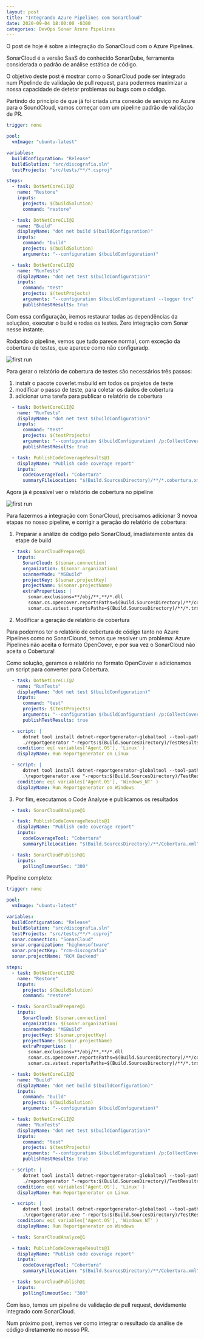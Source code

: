 ```yaml
---
layout: post
title: "Integrando Azure Pipelines com SonarCloud"
date: 2020-09-04 18:00:00 -0300
categories: DevOps Sonar Azure Pipelines
---
```


O post de hoje é sobre a integração do SonarCloud com o Azure Pipelines.

SonarCloud é a versão SaaS do conhecido SonarQube, ferramenta considerada o padrão de análise estática de código.

O objetivo deste post é mostrar como o SonarCloud pode ser integrado num Pipelinde de validação de pull request, para podermos maximizar a nossa capacidade de detetar problemas ou bugs com o código.

Partindo do princípio de que já foi criada uma conexão de serviço no Azure para o SoundCloud, vamos começar com um pipeline padrão de validação de PR.

```YAML
trigger: none

pool:
  vmImage: "ubuntu-latest"

variables:
  buildConfiguration: "Release"
  buildSolution: "src/discografia.sln"
  testProjects: "src/tests/**/*.csproj"

steps:
  - task: DotNetCoreCLI@2
    name: "Restore"
    inputs:
      projects: $(buildSolution)
      command: "restore"

  - task: DotNetCoreCLI@2
    name: "Build"
    displayName: "dot net build $(buildConfiguration)"
    inputs:
      command: "build"
      projects: $(buildSolution)
      arguments: "--configuration $(buildConfiguration)"

  - task: DotNetCoreCLI@2
    name: "RunTests"
    displayName: "dot net test $(buildConfiguration)"
    inputs:
      command: "test"
      projects: $(testProjects)
      arguments: "--configuration $(buildConfiguration) --logger trx"
      publishTestResults: true
```

Com essa configuração, iremos restaurar todas as dependências da soluçãoo, executar o build e rodas os testes. Zero integração com Sonar nesse instante.

Rodando o pipeline, vemos que tudo parece normal, com exceção da cobertura de testes, que aparece como não configuradp.

![first run](/assets/images/2020-09-04/1.png)

Para gerar o relatório de cobertura de testes são necessários três passos:

1. instalr o pacote coverlet.msbuild em todos os projetos de teste
2. modificar o passo de teste, para coletar os dados de cobertura
3. adicionar uma tarefa para publicar o relatório de cobertura

```YAML
  - task: DotNetCoreCLI@2
    name: "RunTests"
    displayName: "dot net test $(buildConfiguration)"
    inputs:
      command: "test"
      projects: $(testProjects)
      arguments: "--configuration $(buildConfiguration) /p:CollectCoverage=true /p:CoverletOutputFormat=Cobertura /p:CoverletOutput=$(Build.SourcesDirectory)/TestResults/Coverage/ --logger trx"
      publishTestResults: true

  - task: PublishCodeCoverageResults@1
    displayName: "Publish code coverage report"
    inputs:
      codeCoverageTool: "Cobertura"
      summaryFileLocation: "$(Build.SourcesDirectory)/**/*.cobertura.xml"
```

Agora já é possível ver o relatório de cobertura no pipeline

![first run](/assets/images/2020-09-04/2.png)

Para fazermos a integração com SonarCloud, precisamos adicionar 3 novoa etapas no nosso pipeline, e corrigir a geração do relatório de cobertura:

1. Preparar a análize de código pelo SonarCloud, imadiatemente antes da etape de build

```YAML
  - task: SonarCloudPrepare@1
    inputs:
      SonarCloud: $(sonar.connection)
      organization: $(sonar.organization)
      scannerMode: "MSBuild"
      projectKey: $(sonar.projectKey)
      projectName: $(sonar.projectName)
      extraProperties: |
        sonar.exclusions=**/obj/**,**/*.dll
        sonar.cs.opencover.reportsPaths=$(Build.SourcesDirectory)/**/coverage.opencover.xml
        sonar.cs.vstest.reportsPaths=$(Build.SourcesDirectory)/**/*.trx
```
2. Modificar a geração de relatório de cobertura

Para podermos ter o relatório de cobertura de código tanto no Azure Pipelines como no SonarClound, temos que resolver um problema: Azure Pipelines não aceita o formato OpenCover, e por sua vez o SonarCloud não aceita o Cobertura! 

Como solução, geramos o relatório no formato OpenCover e adicionamos um script para converter para Cobertura. 

```YAML
  - task: DotNetCoreCLI@2
    name: "RunTests"
    displayName: "dot net test $(buildConfiguration)"
    inputs:
      command: "test"
      projects: $(testProjects)
      arguments: "--configuration $(buildConfiguration) /p:CollectCoverage=true /p:CoverletOutputFormat=opencover /p:CoverletOutput=$(Build.SourcesDirectory)/TestResults/Coverage/ --logger trx"
      publishTestResults: true

  - script: |
      dotnet tool install dotnet-reportgenerator-globaltool --tool-path . 
      ./reportgenerator "-reports:$(Build.SourcesDirectory)/TestResults/Coverage/coverage.opencover.xml" "-targetdir:coverage/Cobertura" "-reporttypes:Cobertura;HTMLInline;HTMLChart"
    condition: eq( variables['Agent.OS'], 'Linux' )
    displayName: Run Reportgenerator on Linux

  - script: |
      dotnet tool install dotnet-reportgenerator-globaltool --tool-path .
      .\reportgenerator.exe "-reports:$(Build.SourcesDirectory)/TestResults/Coverage/coverage.opencover.xml" "-targetdir:coverage/Cobertura" "-reporttypes:Cobertura;HTMLInline;HTMLChart"
    condition: eq( variables['Agent.OS'], 'Windows_NT' )
    displayName: Run Reportgenerator on Windows
```
3. Por fim, executamos o Code Analyse e publicamos os resultados

```YAML
  - task: SonarCloudAnalyze@1

  - task: PublishCodeCoverageResults@1
    displayName: "Publish code coverage report"
    inputs:
      codeCoverageTool: "Cobertura"
      summaryFileLocation: "$(Build.SourcesDirectory)/**/Cobertura.xml"

  - task: SonarCloudPublish@1
    inputs:
      pollingTimeoutSec: "300"
```

Pipeline completo:

```YAML
trigger: none

pool:
  vmImage: "ubuntu-latest"

variables:
  buildConfiguration: "Release"
  buildSolution: "src/discografia.sln"
  testProjects: "src/tests/**/*.csproj"
  sonar.connection: "SonarCloud"
  sonar.organization: "highonsoftware"
  sonar.projectKey: "rcm-discografia"
  sonar.projectName: "RCM Backend"

steps:
  - task: DotNetCoreCLI@2
    name: "Restore"
    inputs:
      projects: $(buildSolution)
      command: "restore"

  - task: SonarCloudPrepare@1
    inputs:
      SonarCloud: $(sonar.connection)
      organization: $(sonar.organization)
      scannerMode: "MSBuild"
      projectKey: $(sonar.projectKey)
      projectName: $(sonar.projectName)
      extraProperties: |
        sonar.exclusions=**/obj/**,**/*.dll
        sonar.cs.opencover.reportsPaths=$(Build.SourcesDirectory)/**/coverage.opencover.xml
        sonar.cs.vstest.reportsPaths=$(Build.SourcesDirectory)/**/*.trx

  - task: DotNetCoreCLI@2
    name: "Build"
    displayName: "dot net build $(buildConfiguration)"
    inputs:
      command: "build"
      projects: $(buildSolution)
      arguments: "--configuration $(buildConfiguration)"

  - task: DotNetCoreCLI@2
    name: "RunTests"
    displayName: "dot net test $(buildConfiguration)"
    inputs:
      command: "test"
      projects: $(testProjects)
      arguments: "--configuration $(buildConfiguration) /p:CollectCoverage=true /p:CoverletOutputFormat=opencover /p:CoverletOutput=$(Build.SourcesDirectory)/TestResults/Coverage/ --logger trx"
      publishTestResults: true

  - script: |
      dotnet tool install dotnet-reportgenerator-globaltool --tool-path . 
      ./reportgenerator "-reports:$(Build.SourcesDirectory)/TestResults/Coverage/coverage.opencover.xml" "-targetdir:coverage/Cobertura" "-reporttypes:Cobertura;HTMLInline;HTMLChart"
    condition: eq( variables['Agent.OS'], 'Linux' )
    displayName: Run Reportgenerator on Linux

  - script: |
      dotnet tool install dotnet-reportgenerator-globaltool --tool-path .
      .\reportgenerator.exe "-reports:$(Build.SourcesDirectory)/TestResults/Coverage/coverage.opencover.xml" "-targetdir:coverage/Cobertura" "-reporttypes:Cobertura;HTMLInline;HTMLChart"
    condition: eq( variables['Agent.OS'], 'Windows_NT' )
    displayName: Run Reportgenerator on Windows

  - task: SonarCloudAnalyze@1

  - task: PublishCodeCoverageResults@1
    displayName: "Publish code coverage report"
    inputs:
      codeCoverageTool: "Cobertura"
      summaryFileLocation: "$(Build.SourcesDirectory)/**/Cobertura.xml"

  - task: SonarCloudPublish@1
    inputs:
      pollingTimeoutSec: "300"

```

Com isso, temos um pipeline de validação de pull request, devidamente integrado com SonarCloud. 

Num próximo post, iremos ver como integrar o resultado da análise de código diretamente no nosso PR.
